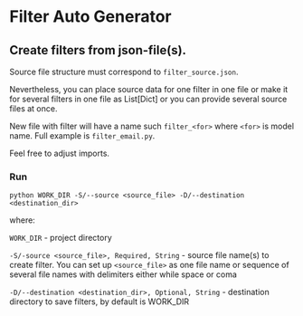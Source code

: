 # Filter Auto Generator

## Create filters from json-file(s).

Source file structure must correspond to `filter_source.json`.

Nevertheless, you can place source data for one filter in one file or 
make it for several filters in one file as List[Dict] or you can 
provide several source files at once.

New file with filter will have a name such `filter_<for>` where `<for>` is 
model name. Full example is `filter_email.py`.

Feel free to adjust imports.

### Run


`python WORK_DIR -S/--source <source_file> -D/--destination <destination_dir>`

where:

   `WORK_DIR` - project directory

   `-S/-source <source_file>, Required, String` - source file name(s) 
   to create filter. You can set up `<source_file>` as one file name or
   sequence of several file names with delimiters either while space or coma

   `-D/--destination <destination_dir>, Optional, String` - destination 
   directory to save filters, by default is WORK_DIR

